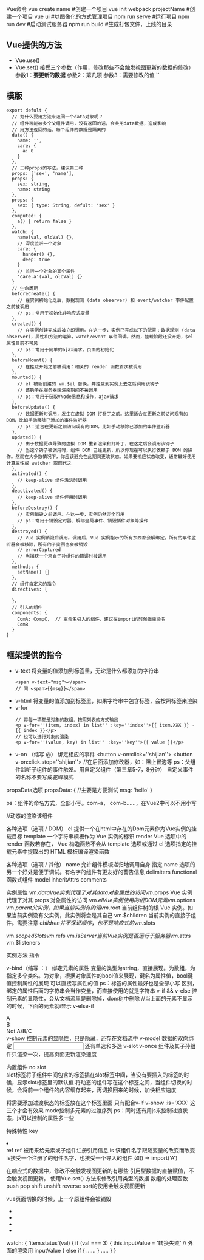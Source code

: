 Vue命令
vue create name  #创建一个项目
vue init webpack projectName   #创建一个项目
vue ui  #以图像化的方式管理项目
npm run serve  #运行项目
npm run dev   #启动测试服务器
npm run build   #生成打包文件，上线的目录

## Vue提供的方法
- Vue.use()
- Vue.set()
  接受三个参数（作用，修改那些不会触发视图更新的数据的修改）
  参数1：**要更新的数据**
  参数2：第几项
  参数3：需要修改的值
  ``

## 模版
```
export defult {
  // 为什么要用方法来返回一个data对象呢？
  // 组件可能被多个父组件调用，没有返回的话，会共用data数据，造成影响
  // 用方法返回的话，每个组件的数据是隔离的
  data() {
    name: '',
    care: {
      a: 0
    }
  },
  // 三种props的写法，建议第三种
  props: ['sex', 'name'],
  props: {
    sex: string,
    name: string
  },
  props: {
    sex: { type: String, defult: 'sex' }
  },
  computed: {
    a() { return false }
  },
  watch: {
    name(val, oldVal) {},
    // 深度监听一个对象
    care: {
      hander() {},
      deep: true
    }
    // 监听一个对象的某个属性
    'care.a'(val, oldVal) {}
  }
  // 生命周期
  beforeCreate() {
    // 在实例初始化之后，数据观测 (data observer) 和 event/watcher 事件配置之前被调用
    // ps：常用于初始化非响应式变量
  },
  created() {
    // 在实例创建完成后被立即调用。在这一步，实例已完成以下的配置：数据观测 (data observer)，属性和方法的运算，watch/event 事件回调。然而，挂载阶段还没开始，$el 属性目前不可见
    // ps：常用于简单的ajax请求，页面的初始化
  },
  beforeMount() {
    // 在挂载开始之前被调用：相关的 render 函数首次被调用
  },
  mounted() {
    // el 被新创建的 vm.$el 替换，并挂载到实例上去之后调用该钩子
    // 该钩子在服务器端渲染期间不被调用
    // ps：常用于获取VNode信息和操作，ajax请求
  },
  beforeUpdate() {
    // 数据更新时调用，发生在虚拟 DOM 打补丁之前。这里适合在更新之前访问现有的 DOM，比如手动移除已添加的事件监听器
    // ps：适合在更新之前访问现有的DOM，比如手动移除已添加的事件监听器
  },
  updated() {
    // 由于数据更改导致的虚拟 DOM 重新渲染和打补丁，在这之后会调用该钩子
    // 当这个钩子被调用时，组件 DOM 已经更新，所以你现在可以执行依赖于 DOM 的操作。然而在大多数情况下，你应该避免在此期间更改状态。如果要相应状态改变，通常最好使用计算属性或 watcher 取而代之
  },
  activated() {
    // keep-alive 组件激活时调用
  },
  deactivated() {
    // keep-alive 组件停用时调用
  },
  beforeDestroy() {
    // 实例销毁之前调用。在这一步，实例仍然完全可用
    // ps：常用于销毁定时器、解绑全局事件、销毁插件对象等操作
  },
  destroyed() {
    // Vue 实例销毁后调用。调用后，Vue 实例指示的所有东西都会解绑定，所有的事件监听器会被移除，所有的子实例也会被销毁
    // errorCaptured
    // 当捕获一个来自子孙组件的错误时被调用
  },
  methods: {
    setName() {}
  },
  // 组件自定义的指令
  directives: {

  }，
  // 引入的组件
  components: {
    ComA: CompC,  // 重命名引入的组件，建议在import的时候做重命名
    ComB
  }
}
```

## 框架提供的指令
- v-text
  将变量的值添加到标签里，无论是什么都添加为字符串
  ```
  <span v-text="msg"></span>
  // 同 <span>{{msg}}</span>
  ```
- v-html
  将变量的值添加到标签里，如果字符串中包含标签，会按照标签来渲染
- v-for
  ```
  // 将每一项都是对象的数组，按照列表的方式输出
  <p v-for=''(item, index) in list'' :key=''index''>{{ item.XXX }} - {{ index }}</p>
  // 也可以进行对象的渲染
  <p v-for=''(value, key) in list'' :key=''key''>{{ value }}</p>
  ```
- v-on （缩写 @）
  绑定相应的事件
  <button v-on:click=''shijian''></button>
  <button v-on:click.stop=''shijian''></button>   //在后面添加修改器，如：阻止冒泡等
  ps：父组件监听子组件的事件触发。用自定义组件（第三章5-7，8分钟）
  自定义事件的名称不要写成驼峰模式




















propsData选项
propsData: {  //主要是方便测试
    msg: 'hello'
}

ps：组件的命名方式，全部小写。com-a， com-b......，在Vue2中可以不用小写
<p :is="asd"></p>  //动态的渲染该组件

各种选项（选项 / DOM）
el
提供一个在html中存在的Dom元素作为Vue实例的挂载目标
template
一个字符串模板作为 Vue 实例的标识
render
Vue 选项中的 render 函数若存在， Vue 构造函数不会从 template 选项或通过 el 选项指定的挂载元素中提取出的 HTML 模板编译渲染函数



各种选项（选项 / 其他）
name
允许组件模板递归地调用自身
指定 name 选项的另一个好处是便于调试。有名字的组件有更友好的警告信息
delimiters
functional
函数式组件
model
inheritAttrs
comments

实例属性
vm.$data
Vue 实例代理了对其 data 对象属性的访问
vm.$props
Vue 实例代理了对其 props 对象属性的访问
vm.$el
Vue 实例使用的根 DOM 元素
vm.$options
vm.$parent
父实例，如果当前实例有的话
vm.$root
当前组件树的根 Vue 实例。如果当前实例没有父实例，此实例将会是其自己
vm.$children
当前实例的直接子组件。需要注意 $children 并不保证顺序，也不是响应式的
vm.$slots

vm.$scopedSlots
vm.$refs
vm.$isServer
当前 Vue 实例是否运行于服务器
vm.$attrs
vm.$listeners

实例方法
指令



v-bind（缩写 ：）
绑定元素的属性
<a v-bind:href="" :title="care"></a>
变量的类型为string，直接展现。为数组，为指定多个类名。为对象，根据对象属性的bool值来展现，键名为属性值，bool键值控制属性的展现
可以直接写属性的值
ps：标签的属性最好也是全部小写
<a class="asd"></a>
区别，绑定的属性后面的字符串会当作变量，而直接使用的就是字符串
v-if && v-else
控制元素的显隐性，会从文档流里是删除掉，dom树中删除
<a v-if="asd"></a>
<a v-else></a>   //当上面的元素不显示的时候，下面的元素就i显示
v-else-if
<div v-if="type === 'A'">A</div>
<div v-else-if="type === 'B'">B</div>
<div v-else>Not A/B/C</div>
v-show
控制元素的显隐性，只是隐藏，还存在文档流中
<a v-show="asd"></a>
v-model
数据的双向绑定
<input v-model="asd" type="text" />
还有单选和多选
v-slot
v-once
<my-component v-once :comment="msg"></my-component>
组件及其子孙组件只渲染一次，提高页面更新渲染速度

内置组件
<slot>no slot</slot>  
slot标签将子组件中间包含的标签插在slot标签中间，当没有要插入的标签的时候，显示slot标签里的默认值
<keep-alive></keep-alive>
将动态的组件写在这个标签之间，当组件切换的时候，会将前一个组件的内容缓存起来，再切换回来的时候，加快相应速度
<transition name=“v” mode=“in-out”></transition>
<style>
.v-enter-active    .v-leace-active   //过渡状态，transtion写在这两个里面
.v-enter    .v-leave     //开始和结尾状态
</style>
将需要添加过渡状态的标签放在这个标签里面
只有配合v-if  v-show  :is='XXX'  这三个才会有效果
mode控制多元素的过渡序列
ps：同时还有用js来控制过渡状态，js可以控制的属性多一些

特殊特性
key
<li v-for="item in items" :key="item.id"></li>
ref
ref 被用来给元素或子组件注册引用信息
is
<component v-bind:is="currentView"></component>
该组件名字跟随变量的改变而改变
is接受一个注册了的组件名字，也接受一个导入的组件 如() => import('A')


在响应式的数据中，修改不会触发视图更新的有哪些
引用型数据的直接赋值，不会触发视图更新。
使用Vue.set() 方法来修改引用类型的数据
数组的处理函数push pop shift unshift reverse sort的使用会触发视图更新

vue页面切换的时候，上一个原组件会被销毁




- 


- 


- 


- 

watch: {
  'item.status'(val) {
    if (val === 3) {
      this.inputValue = '转换失败'  // 外面的渲染用 inputValue
    } else if {
      ......
    }
    .....
  }
}